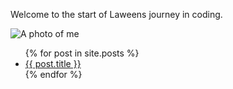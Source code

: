 Welcome to the start of Laweens journey in coding. 

![A photo of me](/assets/my_picture.jpe)

<ul>
    {% for post in site.posts %}
    <li>
     <a href="/blog{{ post.url }}"> {{ post.title }}</a>
    </li>
    {% endfor %}
</ul>